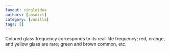 ```yaml
---
layout: singleidea
authors: [aosdict]
category: [vanilla]
tags: []
---
```

Colored glass frequency corresponds to its real-life frequency; red, orange, and yellow glass are rare; green and brown common, etc.
